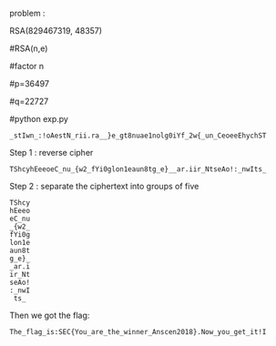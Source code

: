 problem : 

RSA(829467319, 48357)

#RSA(n,e)

#factor n 

#p=36497

#q=22727

#python exp.py
```
_stIwn_:!oAestN_rii.ra__}e_gt8nuae1nolg0iYf_2w{_un_CeoeeEhychST
```
Step 1 : reverse cipher
```
TShcyhEeeoeC_nu_{w2_fYi0glon1eaun8tg_e}__ar.iir_NtseAo!:_nwIts_
```
Step 2 : separate the ciphertext into groups of five
```
TShcy
hEeeo
eC_nu
_{w2_
fYi0g
lon1e
aun8t
g_e}_
_ar.i
ir_Nt
seAo!
:_nwI
 ts_
 ```

Then we got the flag:
```
The_flag_is:SEC{You_are_the_winner_Anscen2018}.Now_you_get_it!I
```
